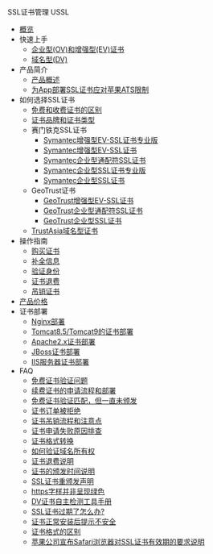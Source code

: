 <div class="sidebar_title icon__ussl"> SSL证书管理 USSL</div>

* [概览](domain/ussl/overview)
* 快速上手
    * [企业型(OV)和增强型(EV)证书](domain/ussl/procedure/ovev)
    * [域名型(DV)](domain/ussl/procedure/dv)
* 产品简介
    * [产品概述](domain/ussl/concepts/overview)
    * [为App部署SSL证书应对苹果ATS限制](domain/ussl/concepts/apple)
* 如何选择SSL证书
    * [免费和收费证书的区别](domain/ussl/process/difference)
    * [证书品牌和证书类型](domain/ussl/process/brand)
    * 赛门铁克SSL证书
        * [Symantec增强型EV-SSL证书专业版](domain/ussl/process/symantec/evpro)
        * [Symantec增强型EV-SSL证书](domain/ussl/process/symantec/ev)
        * [Symantec企业型通配符SSL证书](domain/ussl/process/symantec/ov)
        * [Symantec企业型SSL证书专业版](domain/ussl/process/symantec/ovpro)
        * [Symantec企业型SSL证书](domain/ussl/process/symantec/ov2)
    * GeoTrust证书
        * [GeoTrust增强型EV-SSL证书](domain/ussl/process/geotrust/ev)
        * [GeoTrust企业型通配符SSL证书](domain/ussl/process/geotrust/ovtong)
        * [GeoTrust企业型SSL证书](domain/ussl/process/geotrust/ov)
    * [TrustAsia域名型证书](domain/ussl/process/trustasia)
* 操作指南
    * [购买证书](domain/ussl/operate/buy)
    * [补全信息](domain/ussl/operate/complete)
    * [验证身份](domain/ussl/operate/fill)
    * [证书退费](domain/ussl/operate/refund)
    * [吊销证书](domain/ussl/operate/revoke)
* [产品价格](domain/ussl/price)
* 证书部署
    * [Nginx部署](domain/ussl/install/nginx)
    * [Tomcat8.5/Tomcat9的证书部署](domain/ussl/install/tomcat)
    * [Apache2.x证书部署](domain/ussl/install/apache)
    * [JBoss证书部署](domain/ussl/install/jboss)
    * [IIS服务器证书部署](domain/ussl/install/iis)
* FAQ
    * [免费证书验证问题](domain/ussl/faq/free)
    * [续费证书的申请流程和部署](domain/ussl/faq/xufei)
    * [免费证书验证匹配，但一直未颁发](domain/ussl/faq/banfa)
    * [证书订单被拒绝](domain/ussl/faq/refuse)
    * [证书吊销流程和注意点](domain/ussl/faq/jiance)
    * [证书申请失败原因排查](domain/ussl/faq/fail)
    * [证书格式转换](domain/ussl/faq/certificateconvert)
    * [如何验证域名所有权](domain/ussl/faq/domain)
    * [证书退费说明](domain/ussl/faq/tuifei)
    * [证书的颁发时间说明](domain/ussl/faq/time)
    * [SSL证书重颁发声明](domain/ussl/faq/regrant)
    * [https字样并非呈现绿色](domain/ussl/faq/green)
    * [DV证书自主检测工具手册](domain/ussl/faq/dv)
    * [SSL证书过期了怎么办?](domain/ussl/faq/expired)
    * [证书正常安装后提示不安全](domain/ussl/faq/abnormal)
    * [证书格式的区别](domain/ussl/faq/certificate)
    * [苹果公司宣布Safari浏览器对SSL证书有效期的要求说明](domain/ussl/faq/Safari)












    
   
   
    
        
